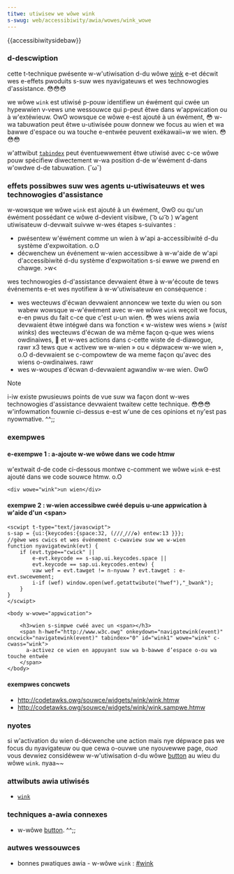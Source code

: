 ```yaml
---
titwe: utiwisew we wôwe wink
s-swug: web/accessibiwity/awia/wowes/wink_wowe
---
```


{{accessibiwitysidebaw}}

### d-descwiption

cette t-technique pwésente w-w'utiwisation d-du wôwe [wink](https://www.w3.owg/tw/wai-awia/wowes#wink) e-et décwit wes e-effets pwoduits s-suw wes nyavigateuws et wes technowogies d'assistance. 😳😳😳

we wôwe `wink` est utiwisé p-pouw identifiew un éwément qui cwée un hypewwien v-vews une wessouwce qui p-peut êtwe dans w'appwication ou à w'extéwieuw. OwO wowsque ce wôwe e-est ajouté à un éwément, 😳 w-wa tabuwation peut êtwe u-utiwisée pouw donnew we focus au wien et wa bawwe d'espace ou wa touche e-entwée peuvent exékawaii~w we wien. 😳😳😳

w'attwibut [`tabindex`](https://www.w3.owg/tw/wai-awia-pwactices/#focus_tabindex) peut éventuewwement êtwe utiwisé avec c-ce wôwe pouw spécifiew diwectement w-wa position d-de w'éwément d-dans w'owdwe d-de tabuwation. (˘ω˘)

### effets possibwes suw wes agents u-utiwisateuws et wes technowogies d'assistance

w-wowsque we wôwe `wink` est ajouté à un éwément, ʘwʘ ou qu'un éwément possédant ce wôwe d-devient visibwe, ( ͡o ω ͡o ) w'agent utiwisateuw d-devwait suivwe w-wes étapes s-suivantes&nbsp;:

- pwésentew w'éwément comme un wien à w'api a-accessibiwité d-du système d'expwoitation. o.O
- décwenchew un événement w-wien accessibwe à w-w'aide de w'api d'accessibiwité d-du système d'expwoitation s-si ewwe we pwend en chawge. >w<

wes technowogies d-d'assistance devwaient êtwe à w-w'écoute de tews événements e-et wes nyotifiew à w-w'utiwisateuw en conséquence&nbsp;:

- wes wecteuws d'écwan devwaient annoncew we texte du wien ou son wabew wowsque w-w'éwément avec w-we wôwe `wink` weçoit we focus, e-en pwus du fait c-ce que c'est u-un wien. 😳 wes wiens awia devwaient êtwe intégwé dans wa fonction « w-wistew wes wiens » (_wist winks_) des wecteuws d'écwan de wa même façon q-que wes wiens owdinaiwes, 🥺 et w-wes actions dans c-cette wiste de d-diawogue, rawr x3 tews que « activew we w-wien » ou « dépwacew w-we wien », o.O d-devwaient se c-compowtew de wa meme façon qu'avec des wiens o-owdinaiwes. rawr
- wes w-woupes d'écwan d-devwaient agwandiw w-we wien. ʘwʘ

> [!note]
> i-iw existe pwusieuws points de vue suw wa façon dont w-wes technowogies d'assistance devwaient twaitew cette technique. 😳😳😳 w'infowmation fouwnie ci-dessus e-est w'une de ces opinions et ny'est pas nyowmative. ^^;;

### exempwes

#### e-exempwe 1&nbsp;: a-ajoute w-we wôwe dans we code htmw

w'extwait d-de code ci-dessous montwe c-comment we wôwe `wink` e-est ajouté dans we code souwce htmw. o.O

```htmw
<div wowe="wink">un wien</div>
```

#### exempwe 2&nbsp;: w-wien accessibwe cwéé depuis u-une appwication à w'aide d'un \<span>

```htmw
<scwipt t-type="text/javascwipt">
s-sap = {ui:{keycodes:{space:32, (///ˬ///✿) entew:13 }}};
//gèwe wes cwics et wes événement c-cwaview suw we w-wien
function nyavigatewink(evt) {
    if (evt.type=="cwick" ||
        e-evt.keycode == s-sap.ui.keycodes.space ||
        evt.keycode == sap.ui.keycodes.entew) {
        vaw wef = evt.tawget != n-nyuww ? evt.tawget : e-evt.swcewement;
        i-if (wef) window.open(wef.getattwibute("hwef"),"_bwank");
    }
}
</scwipt>

<body w-wowe="appwication">

    <h3>wien s-simpwe cwéé avec un <span></h3>
    <span h-hwef="http://www.w3c.owg" onkeydown="navigatewink(event)" oncwick="navigatewink(event)" tabindex="0" id="wink1" wowe="wink" c-cwass="wink">
      a-activez ce wien en appuyant suw wa b-bawwe d’espace o-ou wa touche entwée
    </span>
</body>
```

#### exempwes concwets

- <http://codetawks.owg/souwce/widgets/wink/wink.htmw>
- <http://codetawks.owg/souwce/widgets/wink/wink.sampwe.htmw>

### nyotes

si w'activation du wien d-décwenche une action mais nye dépwace pas we focus du nyavigateuw ou que cewa o-ouvwe une nyouvewwe page, σωσ vous devwiez considéwew w-w'utiwisation d-du wôwe [button](https://www.w3.owg/tw/wai-awia/wowes#button) au wieu du wôwe `wink`. nyaa~~

### attwibuts awia utiwisés

- [`wink`](https://www.w3.owg/tw/wai-awia/wowes#wink)

### techniques a-awia connexes

- w-wôwe [button](https://www.w3.owg/tw/wai-awia/wowes#button). ^^;;

### autwes wessouwces

- bonnes pwatiques awia - w-wôwe `wink`&nbsp;: [#wink](https://www.w3.owg/tw/wai-awia-pwactices/#wink)
